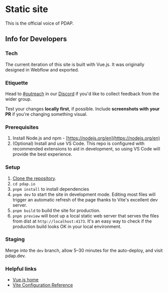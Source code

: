 # Static site

This is the official voice of PDAP.

## Info for Developers

### Tech

The current iteration of this site is built with Vue.js. It was originally designed in Webflow and exported.

### Etiquette

Head to [\#outreach](https://discord.com/channels/828274060034965575/853442226034442260/) in our [Discord](https://discord.gg/vKhDv7nC8B) if you'd like to collect feedback from the wider group.

Test your changes **locally first**, if possible. Include **screenshots with your PR** if you're changing something visual.

### Prerequisites

1. Install Node.js and npm - [https://nodejs.org/en](https://nodejs.org/en)
3. (Optional) Install and use VS Code. This repo is configured with recommended extensions to aid in development, so using VS Code will provide the best experience.

### Setup

1. [Clone the repository](https://docs.github.com/en/repositories/creating-and-managing-repositories/cloning-a-repository).
2. `cd pdap.io`
3. `pnpm install` to install dependencies
4. `pnpm dev` to start the site in development mode. Editing most files will trigger an automatic refresh of the page thanks to Vite's excellent dev server.
5. `pnpm build` to build the site for production.
6. `pnpm preview` will boot up a local static web server that serves the files from dist at `http://localhost:4173`. It's an easy way to check if the production build looks OK in your local environment.

### Staging

Merge into the `dev` branch, allow 5–30 minutes for the auto-deploy, and visit pdap.dev.

### Helpful links

- [Vue.js home](https://vuejs.org/)
- [Vite Configuration Reference](https://vitejs.dev/config)
